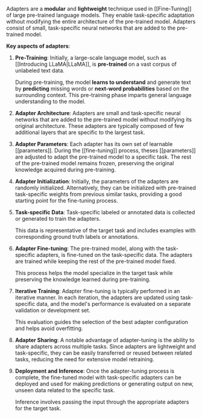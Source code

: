 Adapters are a **modular** and **lightweight** technique used in [[Fine-Tuning]] of
large pre-trained language models. They enable task-specific adaptation
without modifying the entire architecture of the pre-trained model.
Adapters consist of small, task-specific neural networks that are added 
to the pre-trained model.

**Key aspects of adapters**:
1. **Pre-Training**:
	Initially, a large-scale language model, such as [[Introducing LLaMA|LLaMA]], is 
	**pre-trained** on a vast corpus of unlabeled text data.
	
	During pre-training, the model **learns to understand** and generate
	text by **predicting** missing words or **next-word probabilities** based 
	on the surrounding context. This pre-training phase imparts general
	language understanding to the model.
	
2. **Adapter Architecture**:
	Adapters are small and task-specific neural networks that are added
	to the pre-trained model without modifying its original 
	architecture. These adapters are typically composed of few 
	additional layers that are specific to the largest task.
	 
3. **Adapter Parameters**:
	Each adapter has its own set of learnable [[parameters]]. During the
	[[fine-tuning]] process, theses [[parameters]] are adjusted to adapt the
	pre-trained model to a specific task. The rest of the pre-trained model remains frozen, preserving the original knowledge acquired 
	during pre-training.
	
4. **Adapter Initialization**:
	Initially, the parameters of the adapters are randomly initialized. Alternatively, they can be initialized with pre-trained task-specific weights from previous similar tasks, providing a good starting point for the fine-tuning process.
    
5. **Task-specific Data**:
	Task-specific labeled or annotated data is collected or generated to train the adapters. 
	
	This data is representative of the target task and includes examples with corresponding ground truth labels or annotations.
    
6. **Adapter Fine-tuning**:
	The pre-trained model, along with the task-specific adapters, is fine-tuned on the task-specific data. The adapters are trained while keeping the rest of the pre-trained model fixed. 
	
	This process helps the model specialize in the target task while preserving the knowledge learned during pre-training.
    
7. **Iterative Training**:
	Adapter fine-tuning is typically performed in an iterative manner. In each iteration, the adapters are updated using task-specific data, and the model's performance is evaluated on a separate validation or development set. 
	
	This evaluation guides the selection of the best adapter configuration and helps avoid overfitting.
    
8. **Adapter Sharing**:
	A notable advantage of adapter-tuning is the ability to share adapters across multiple tasks. Since adapters are lightweight and task-specific, they can be easily transferred or reused between related tasks, reducing the need for extensive model retraining.
    
9. **Deployment and Inference**:
	Once the adapter-tuning process is complete, the fine-tuned model with task-specific adapters can be deployed and used for making predictions or generating output on new, unseen data related to the specific task. 
	
	Inference involves passing the input through the appropriate adapters for the target task.